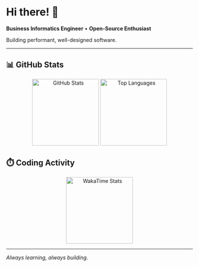 # Hi there! 👋

**Business Informatics Engineer** • **Open-Source Enthusiast**

Building performant, well-designed software.

---

## 📊 GitHub Stats

<div align="center">
  <img src="https://github-readme-stats.vercel.app/api?username=michi-onl&hide_title=true&show_icons=true&theme=default&hide_border=true&include_all_commits=true&count_private=true&hide_rank=true&hide=stars" alt="GitHub Stats" height="180"/>
  <img src="https://github-readme-stats.vercel.app/api/top-langs/?username=michi-onl&hide_title=true&layout=compact&theme=default&hide_border=true" alt="Top Languages" height="180"/>
</div>

## ⏱️ Coding Activity

<div align="center">
  <img src="https://github-readme-stats.vercel.app/api/wakatime?username=michionl&hide_title=true&layout=compact&theme=default&hide_border=true" alt="WakaTime Stats" height="180"/>
</div>

---

*Always learning, always building.*
